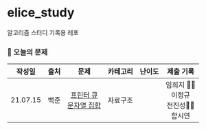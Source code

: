 # elice_study

알고리즘 스터디 기록용 레포

### 📖 오늘의 문제

|  작성일  | 출처 |                                                   문제                                                    | 카테고리 | 난이도 |                     제출 기록                     |
| :------: | :--: | :-------------------------------------------------------------------------------------------------------: | :------: | :----: | :-----------------------------------------------: |
| 21.07.15 | 백준 | [프린터 큐](https://www.acmicpc.net/problem/1966)<br>[문자열 집합](https://www.acmicpc.net/problem/14425) | 자료구조 |        | 임희지 🥕🥕<br>이정규<br>전진성🥕🥕<br>함시연<br> |

